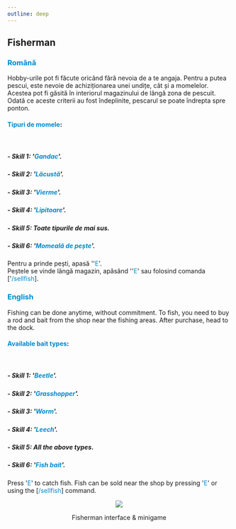 ```yaml
---
outline: deep
---
```


## Fisherman

### <span style="color: #0088CC">Română</span>

Hobby-urile pot fi făcute oricând fără nevoia de a te angaja. Pentru a putea pescui, este nevoie de achiziționarea unei undițe, cât și a momelelor. Acestea pot fi găsită în interiorul magazinului de lângă zona de pescuit. Odată ce aceste criterii au fost îndeplinite, pescarul se poate îndrepta spre ponton.

#### <span style="color: #0088CC">Tipuri de momele</span>:

<br>

##### - Skill 1: '<span style="color: #0088CC">Gandac</span>'.
##### - Skill 2: '<span style="color: #0088CC">Lăcustă</span>'.
##### - Skill 3: '<span style="color: #0088CC">Vierme</span>'.
##### - Skill 4: '<span style="color: #0088CC">Lipitoare</span>'.
##### - Skill 5: Toate tipurile de mai sus.
##### - Skill 6: '<span style="color: #0088CC">Momeală de pește</span>'.

Pentru a prinde pești, apasă ''<span style="color: #0088CC">E</span>'.
<br>Peștele se vinde lângă magazin, apăsând ''<span style="color: #0088CC">E</span>' sau folosind comanda ['<span style="color: #0088CC">/sellfish</span>].

### <span style="color: #0088CC">English</span>

Fishing can be done anytime, without commitment. To fish, you need to buy a rod and bait from the shop near the fishing areas. After purchase, head to the dock.

#### <span style="color: #0088CC">Available bait types</span>:

<br>

##### - Skill 1: '<span style="color: #0088CC">Beetle</span>'.
##### - Skill 2: '<span style="color: #0088CC">Grasshopper</span>'.
##### - Skill 3: '<span style="color: #0088CC">Worm</span>'.
##### - Skill 4: '<span style="color: #0088CC">Leech</span>'.
##### - Skill 5: All the above types.
##### - Skill 6: '<span style="color: #0088CC">Fish bait</span>'.
Press '<span style="color: #0088CC">E</span>' to catch fish. Fish can be sold near the shop by pressing '<span style="color: #0088CC">E</span>' or using the [<span style="color: #0088CC">/sellfish</span>] command.

<p align="center"><img src="https://i.imgur.com/3luV16I.gif"/></p>
<p style="text-align: center">Fisherman interface & minigame</p>